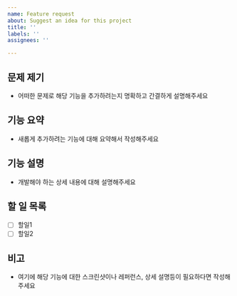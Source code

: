 ```yaml
---
name: Feature request
about: Suggest an idea for this project
title: ''
labels: ''
assignees: ''

---
```


## 문제 제기
- 어떠한 문제로 해당 기능을 추가하려는지 명확하고 간결하게 설명해주세요

## 기능 요약
- 새롭게 추가하려는 기능에 대해 요약해서 작성해주세요

## 기능 설명
 - 개발해야 하는 상세 내용에 대해 설명해주세요

## 할 일 목록 
 - [ ] 할일1
 - [ ] 할일2

## 비고
 - 여기에 해당 기능에 대한 스크린샷이나 레퍼런스, 상세 설명등이 필요하다면 작성해주세요
